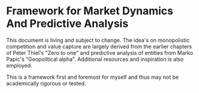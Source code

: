 # Framework for Market Dynamics And Predictive Analysis 

This document is living and subject to change. The idea's on monopolistic competition and value capture are largely 
derived from the earlier chapters of Peter Thiel's "Zero to one" and predictive analysis of entities from Marko Papic's 
"Geopolitical alpha". Additional resources and inspiration is also employed. 

This is a framework first and foremost for myself and thus may not be academically rigorous or tested. 